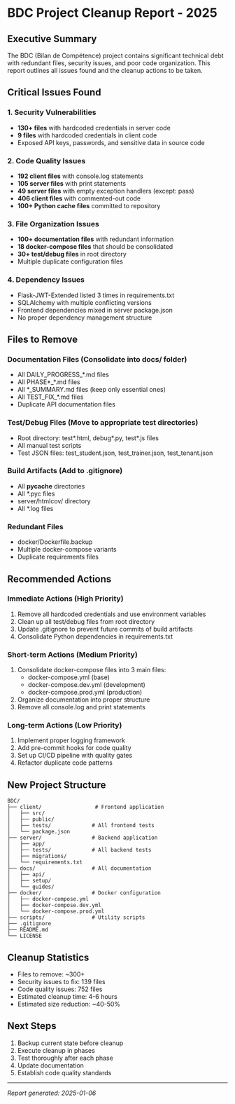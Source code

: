 # BDC Project Cleanup Report - 2025

## Executive Summary
The BDC (Bilan de Compétence) project contains significant technical debt with redundant files, security issues, and poor code organization. This report outlines all issues found and the cleanup actions to be taken.

## Critical Issues Found

### 1. Security Vulnerabilities
- **130+ files** with hardcoded credentials in server code
- **9 files** with hardcoded credentials in client code
- Exposed API keys, passwords, and sensitive data in source code

### 2. Code Quality Issues
- **192 client files** with console.log statements
- **105 server files** with print statements
- **49 server files** with empty exception handlers (except: pass)
- **406 client files** with commented-out code
- **100+ Python cache files** committed to repository

### 3. File Organization Issues
- **100+ documentation files** with redundant information
- **18 docker-compose files** that should be consolidated
- **30+ test/debug files** in root directory
- Multiple duplicate configuration files

### 4. Dependency Issues
- Flask-JWT-Extended listed 3 times in requirements.txt
- SQLAlchemy with multiple conflicting versions
- Frontend dependencies mixed in server package.json
- No proper dependency management structure

## Files to Remove

### Documentation Files (Consolidate into docs/ folder)
- All DAILY_PROGRESS_*.md files
- All PHASE*_*.md files  
- All *_SUMMARY.md files (keep only essential ones)
- All TEST_FIX_*.md files
- Duplicate API documentation files

### Test/Debug Files (Move to appropriate test directories)
- Root directory: test*.html, debug*.py, test*.js files
- All manual test scripts
- Test JSON files: test_student.json, test_trainer.json, test_tenant.json

### Build Artifacts (Add to .gitignore)
- All __pycache__ directories
- All *.pyc files
- server/htmlcov/ directory
- All *.log files

### Redundant Files
- docker/Dockerfile.backup
- Multiple docker-compose variants
- Duplicate requirements files

## Recommended Actions

### Immediate Actions (High Priority)
1. Remove all hardcoded credentials and use environment variables
2. Clean up all test/debug files from root directory
3. Update .gitignore to prevent future commits of build artifacts
4. Consolidate Python dependencies in requirements.txt

### Short-term Actions (Medium Priority)
1. Consolidate docker-compose files into 3 main files:
   - docker-compose.yml (base)
   - docker-compose.dev.yml (development)
   - docker-compose.prod.yml (production)
2. Organize documentation into proper structure
3. Remove all console.log and print statements

### Long-term Actions (Low Priority)
1. Implement proper logging framework
2. Add pre-commit hooks for code quality
3. Set up CI/CD pipeline with quality gates
4. Refactor duplicate code patterns

## New Project Structure

```
BDC/
├── client/                 # Frontend application
│   ├── src/
│   ├── public/
│   ├── tests/             # All frontend tests
│   └── package.json
├── server/                # Backend application
│   ├── app/
│   ├── tests/             # All backend tests
│   ├── migrations/
│   └── requirements.txt
├── docs/                  # All documentation
│   ├── api/
│   ├── setup/
│   └── guides/
├── docker/                # Docker configuration
│   ├── docker-compose.yml
│   ├── docker-compose.dev.yml
│   └── docker-compose.prod.yml
├── scripts/               # Utility scripts
├── .gitignore
├── README.md
└── LICENSE
```

## Cleanup Statistics
- Files to remove: ~300+
- Security issues to fix: 139 files
- Code quality issues: 752 files
- Estimated cleanup time: 4-6 hours
- Estimated size reduction: ~40-50%

## Next Steps
1. Backup current state before cleanup
2. Execute cleanup in phases
3. Test thoroughly after each phase
4. Update documentation
5. Establish code quality standards

---
*Report generated: 2025-01-06*
